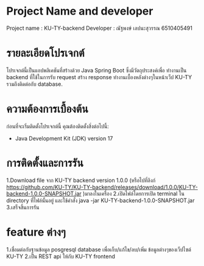 # Project Name and developer

Project name : KU-TY-backend
Developer : ณัฐพงษ์ เลปนะสุวรรณ 6510405491

# รายละเอียดโปรเจกต์

โปรเจกต์นี้เป็นแอปพลิเคชันที่สร้างด้วย Java Spring Boot ซึ่งมีวัตถุประสงค์เพื่อ ทำงานเป็น backend ที่ใช้ในการรับ request สร้าง response ทำงานเบื้องหลังต่างๆในหน้าเว็ป KU-TY รวมถึงติดต่อกับ database.

# ความต้องการเบื้องต้น

ก่อนที่จะเริ่มติดตั้งโปรเจกต์นี้ คุณต้องติดตั้งสิ่งต่อไปนี้:

- Java Development Kit (JDK) version 17 

# การติดตั้งและการรัน

1.Download file จาก KU-TY backend version 1.0.0 (หรือไปที่ลิงก์ https://github.com/KU-TY/KU-TY-backend/releases/download/1.0.0/KU-TY-backend-1.0.0-SNAPSHOT.jar )มาลงในเครื่อง
2.เปิดไฟล์โดยการเปิด terminal ใน directory ที่ไฟล์นั้นอยู่ และใช้คำสั่ง java -jar KU-TY-backend-1.0.0-SNAPSHOT.jar
3.เสร็จสิ้นการรัน

# feature ต่างๆ
1.เชื่อมต่อกับฐานข้อมูล posgresql database เพื่อเก็บ/แก้ไข/ลบ/เพิ่ม ข้อมูลต่างๆของเว็ปไซต์ KU-TY
2.เป็น REST api ให้กับ KU-TY frontend
